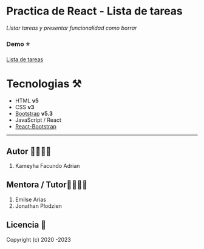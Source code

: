 # Practica de React - Lista de tareas

_Listar tareas y presentar funcionalidad como borrar_

### Demo ⭐

[Lista de tareas ](https://listartareasfak.netlify.app)

# Tecnologias ⚒️

- HTML **v5**
- CSS **v3**
- [Bootstrap](https://getbootstrap.com/) **v5.3**
- JavaScript / React
- [React-Bootstrap](https://react-bootstrap.github.io/)

---

## Autor 👨‍💻👩‍💻

1. Kameyha Facundo Adrian

## Mentora / Tutor👨‍💻👩‍💻

1. Emilse Arias
2. Jonathan Plodzien

## Licencia 📄

Copyright (c) 2020 -2023
